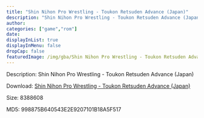 ```yaml
---
title: "Shin Nihon Pro Wrestling - Toukon Retsuden Advance (Japan)"
description: "Shin Nihon Pro Wrestling - Toukon Retsuden Advance (Japan)"
author: 
categories: ["game","rom"]
date: 
displayInList: true
displayInMenu: false
dropCap: false
featuredImage: /img/gba/Shin Nihon Pro Wrestling - Toukon Retsuden Advance [Japan].jpg
---
```


Description: Shin Nihon Pro Wrestling - Toukon Retsuden Advance (Japan)

Download: <a style="text-decoration:underline;" href="https://mega.nz/#!HWZGWKxK!5ya4tQaPiwCG96F6bcm4q9__W0yzIMJnjxS86OBSy4U" target = "_blank" rel = "nofollow" > Shin Nihon Pro Wrestling - Toukon Retsuden Advance (Japan)</a>

Size: 8388608

MD5: 998875B640543E2E9207101B18A5F517

